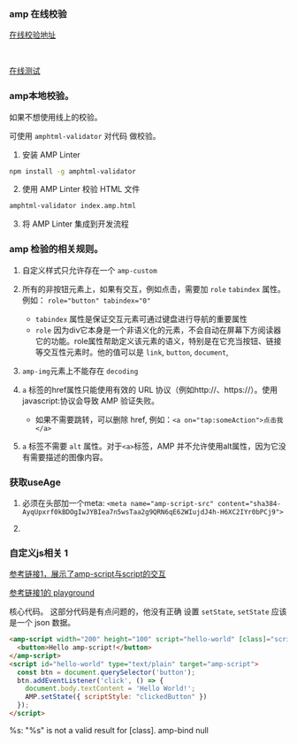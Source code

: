 
### amp 在线校验

[在线校验地址](https://validator.ampproject.org/)

<br />

[在线测试](https://search.google.com/test/amp)

### amp本地校验。

如果不想使用线上的校验。

可使用 `amphtml-validator` 对代码 做校验。

1.  安装 AMP Linter
```bash
npm install -g amphtml-validator

```

2. 使用 AMP Linter 校验 HTML 文件
```bash
amphtml-validator index.amp.html
```

3. 将 AMP Linter 集成到开发流程

### amp 检验的相关规则。



1. 自定义样式只允许存在一个 `amp-custom`
2. 所有的非按钮元素上，如果有交互，例如点击，需要加 `role` `tabindex` 属性。例如： `role="button" tabindex="0"`
	- `tabindex` 属性是保证交互元素可通过键盘进行导航的重要属性
	-	`role` 因为div它本身是一个非语义化的元素，不会自动在屏幕下方阅读器它的功能。role属性帮助定义该元素的语义，特别是在它充当按钮、链接等交互性元素时。他的值可以是 `link`, `button`, `document`,

3. `amp-img`元素上不能存在 `decoding`
4. `a` 标签的href属性只能使用有效的 URL 协议（例如http://、https://）。使用javascript:协议会导致 AMP 验证失败。
	- 如果不需要跳转，可以删除 href, 例如：`<a on="tap:someAction">点击我</a>`

5. `a` 标签不需要 `alt` 属性。对于`<a>`标签，AMP 并不允许使用alt属性，因为它没有需要描述的图像内容。




### 获取useAge

1. 必须在头部加一个meta: `<meta name="amp-script-src" content="sha384-AyqUpxrf0kBDOgIwJYBIea7n5wsTaa2g9QRN6qE62WIujdJ4h-H6XC2IYr0bPCj9">`

2. 


### 自定义js相关 1

[参考链接1，展示了amp-script与script的交互](https://amp.dev/documentation/guides-and-tutorials/develop/interactivity_guide/)

[参考链接1的 playground](https://playground.amp.dev/?url=https%3A%2F%2Fpreview.amp.dev%2Fdocumentation%2Fguides-and-tutorials%2Fdevelop%2Finteractivity_guide%2Findex.example.3.html%3Fformat%3Dwebsites&mode=iPhone+6%2F7%2F8+Plus)


核心代码。
这部分代码是有点问题的，他没有正确 设置 `setState`,  `setState` 应该是一个 json 数据。
```html
<amp-script width="200" height="100" script="hello-world" [class]="scriptStyle">
  <button>Hello amp-script!</button>
</amp-script>
<script id="hello-world" type="text/plain" target="amp-script">
  const btn = document.querySelector('button');
  btn.addEventListener('click', () => {
    document.body.textContent = 'Hello World!';
    AMP.setState({ scriptStyle: "clickedButton" })
  });
</script>
```

%s: &quot;%s&quot; is not a valid result for [class]. amp-bind null